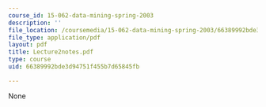 ```yaml
---
course_id: 15-062-data-mining-spring-2003
description: ''
file_location: /coursemedia/15-062-data-mining-spring-2003/66389992bde3d94751f455b7d65845fb_Lecture2notes.pdf
file_type: application/pdf
layout: pdf
title: Lecture2notes.pdf
type: course
uid: 66389992bde3d94751f455b7d65845fb

---
```

None